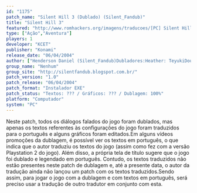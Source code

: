 ```yaml
---
id: "1175"
patch_name: "Silent Hill 3 (Dublado) (Silent_Fandub)"
title: "Silent Hill 3"
featured: "http://www.romhackers.org/imagens/traducoes/[PC] Silent Hill 3 - Dublado - Silent_Fandub - 1.jpg"
type: ["Ação","Aventura"]
players: 1
developer: "KCET"
publisher: "Konami"
release_date: "06/04/2004"
author: ["Henderson Daniel (Silent_Fandub)Dubladores:Heather: TeyukiDouglas: Elitom SouzaClaudia: Zizibs ZeebasVincent: Bruno ShinkouLeonard: Marlo GeorgeLisa: Bianca UyemuraMulher do confessionário: Fernanda PrevedelloMulher da fita de áudio: SerenityLigador do Outro Mundo: Alexsandro MagalhãesGuia da Mansão Borley: Will ArrudaDeusa do esgoto: Priscila DastreVoz do Outro Mundo: Thiago Machado"]
group_name: "Nenhum"
group_site: "http://silentfandub.blogspot.com.br/"
patch_version: "1.0"
patch_release: "06/04/2004"
patch_format: "Instalador EXE"
patch_status: "Textos: ??? / Gráficos: ??? / Dublagem: 100%"
platform: "Computador"
system: "PC"
---
```


Neste patch, todos os diálogos falados do jogo foram dublados, mas apenas os textos referentes às configurações do jogo foram traduzidos para o português e alguns gráficos foram editados.Em alguns vídeos promoções da dublagem, é possível ver os textos em português, o que indica que o autor traduziu os textos do jogo (assim como fez com a versão Playstation 2 do jogo). Além disso, a própria tela de título sugere que o jogo foi dublado e legendado em português. Contudo, os textos traduzidos não estão presentes neste patch de dublagem e, até a presente data, o autor da tradução ainda não lançou um patch com os textos traduzidos.Sendo assim, para jogar o jogo com a dublagem e com textos em português, será preciso usar a tradução de outro tradutor em conjunto com esta.